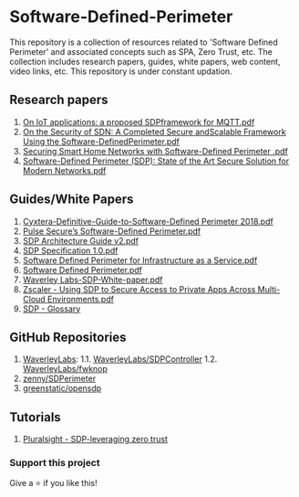 # Software-Defined-Perimeter

This repository is a collection of resources related to 'Software Defined Perimeter' and associated concepts such as SPA, Zero Trust, etc. The collection includes research papers, guides, white papers, web content, video links, etc. This repository is under constant updation. 

## Research papers

1. [On IoT applications: a proposed SDPframework for MQTT.pdf](https://github.com/antonioalfa22/awesome-Software-Defined-Perimeter/blob/master/Research%20Papers/On%20IoT%20applications:%20a%20proposed%20SDPframework%20for%20MQTT.pdf)
2. [On the Security of SDN: A Completed Secure andScalable Framework Using the Software-DefinedPerimeter.pdf](https://github.com/antonioalfa22/awesome-Software-Defined-Perimeter/blob/master/Research%20Papers/On%20the%20Security%20of%20SDN:%20A%20Completed%20Secure%20andScalable%20Framework%20Using%20the%20Software-DefinedPerimeter.pdf)
3. [Securing Smart Home Networks with Software-Defined Perimeter .pdf](https://github.com/antonioalfa22/awesome-Software-Defined-Perimeter/blob/master/Research%20Papers/Securing%20Smart%20Home%20Networks%20with%20Software-Defined%20Perimeter%20.pdf)
4. [Software-Defined Perimeter (SDP): State of the Art Secure Solution for Modern Networks.pdf](https://github.com/antonioalfa22/awesome-Software-Defined-Perimeter/blob/master/Research%20Papers/Software-Defined%20Perimeter%20(SDP):%20State%20of%20the%20Art%20Secure%20Solution%20for%20Modern%20Networks.pdf)

## Guides/White Papers

1. [Cyxtera-Definitive-Guide-to-Software-Defined Perimeter 2018.pdf](https://github.com/antonioalfa22/awesome-Software-Defined-Perimeter/blob/master/Guides/Cyxtera-Definitive-Guide-to-Software-Defined%20Perimeter%202018.pdf)
2. [Pulse Secure’s Software-Defined Perimeter.pdf](https://github.com/antonioalfa22/awesome-Software-Defined-Perimeter/blob/master/Guides/Pulse%20Secure%E2%80%99s%20Software-Defined%20Perimeter.pdf)
3. [SDP Architecture Guide v2.pdf](https://github.com/antonioalfa22/awesome-Software-Defined-Perimeter/blob/master/Guides/SDP%20Architecture%20Guide%20v2.pdf)
4. [SDP Specification 1.0.pdf](https://github.com/antonioalfa22/awesome-Software-Defined-Perimeter/blob/master/Guides/SDP%20Specification%201.0.pdf)
5. [Software Defined Perimeter for Infrastructure as a Service.pdf](https://github.com/antonioalfa22/awesome-Software-Defined-Perimeter/blob/master/Guides/Software%20Defined%20Perimeter%20for%20Infrastructure%20as%20a%20Service.pdf)
6. [Software Defined Perimeter.pdf](https://github.com/antonioalfa22/awesome-Software-Defined-Perimeter/blob/master/Guides/Software%20Defined%20Perimeter.pdf)
7. [Waverley Labs-SDP-White-paper.pdf](https://github.com/antonioalfa22/awesome-Software-Defined-Perimeter/blob/master/Guides/Waverley%20Labs-SDP-White-paper.pdf)
8. [Zscaler - Using SDP to Secure Access to Private Apps Across Multi-Cloud Environments.pdf](https://github.com/antonioalfa22/awesome-Software-Defined-Perimeter/blob/master/Guides/Zscaler%20-%20Using%20SDP%20to%20Secure%20Access%20to%20Private%20Apps%20Across%20Multi-Cloud%20Environments.pdf)
9. [SDP - Glossary](https://github.com/antonioalfa22/awesome-Software-Defined-Perimeter/blob/master/Guides/SDP-glossary.pdf)

## GitHub Repositories

1. [WaverleyLabs](https://github.com/WaverleyLabs):
  1.1. [WaverleyLabs/SDPController](https://github.com/WaverleyLabs/SDPcontroller)
  1.2. [WaverleyLabs/fwknop](https://github.com/WaverleyLabs/fwknop)
2. [zenny/SDPerimeter](https://github.com/zenny/SD-Perimeter)
3. [greenstatic/opensdp](https://github.com/greenstatic/opensdp)

## Tutorials

1. [Pluralsight - SDP-leveraging zero trust](https://www.pluralsight.com/courses/sdp-leveraging-zero-trust-create-network-security-architecture)

### Support this project

Give a ⭐️ if you like this!
